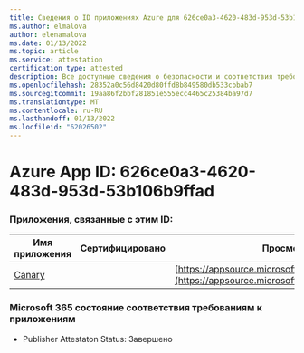 ```yaml
---
title: Сведения о ID приложениях Azure для 626ce0a3-4620-483d-953d-53b106b9ffad
ms.author: elmalova
author: elenamalova
ms.date: 01/13/2022
ms.topic: article
ms.service: attestation
certification_type: attested
description: Все доступные сведения о безопасности и соответствия требованиям для 626ce0a3-4620-483d-953d-53b106b9ffad.
ms.openlocfilehash: 28352a0c56d8420d80ffd8b849580db533cbbab7
ms.sourcegitcommit: 19aa86f2bbf281851e555ecc4465c25384ba97d7
ms.translationtype: MT
ms.contentlocale: ru-RU
ms.lasthandoff: 01/13/2022
ms.locfileid: "62026502"
---
```

# <a name="azure-app-id-626ce0a3-4620-483d-953d-53b106b9ffad"></a>Azure App ID: 626ce0a3-4620-483d-953d-53b106b9ffad


### <a name="apps-associated-with-this-id"></a>Приложения, связанные с этим ID:
| **Имя приложения** | **Сертифицировано** | **Просмотр в AppSource** |
|--------------|---------------|-----------------------|
| [Canary](https://docs.microsoft.com/microsoft-365-app-certification/forward/WA200003193) |  | [https://appsource.microsoft.com/product/office/WA200003193](https://appsource.microsoft.com/product/office/WA200003193) |

### <a name="microsoft-365-app-compliance-status"></a>Microsoft 365 состояние соответствия требованиям к приложениям
- Publisher Attestaton Status: Завершено
